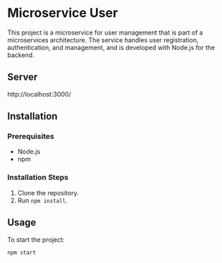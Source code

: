 # Microservice User

This project is a microservice for user management that is part of a microservices architecture. The service handles user registration, authentication, and management, and is developed with Node.js for the backend.

## Server
http://localhost:3000/

## Installation

### Prerequisites
- Node.js
- npm


### Installation Steps
1. Clone the repository.
2. Run `npm install`.


## Usage

To start the project:
```bash
npm start



